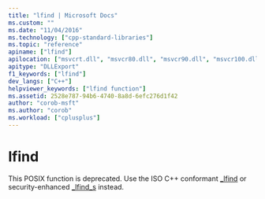 ```yaml
---
title: "lfind | Microsoft Docs"
ms.custom: ""
ms.date: "11/04/2016"
ms.technology: ["cpp-standard-libraries"]
ms.topic: "reference"
apiname: ["lfind"]
apilocation: ["msvcrt.dll", "msvcr80.dll", "msvcr90.dll", "msvcr100.dll", "msvcr100_clr0400.dll", "msvcr110.dll", "msvcr110_clr0400.dll", "msvcr120.dll", "msvcr120_clr0400.dll", "ucrtbase.dll"]
apitype: "DLLExport"
f1_keywords: ["lfind"]
dev_langs: ["C++"]
helpviewer_keywords: ["lfind function"]
ms.assetid: 2528e787-94b6-4740-8a8d-6efc276d1f42
author: "corob-msft"
ms.author: "corob"
ms.workload: ["cplusplus"]
---
```

# lfind

This POSIX function is deprecated. Use the ISO C++ conformant [_lfind](lfind.md) or security-enhanced [_lfind_s](lfind-s.md) instead.